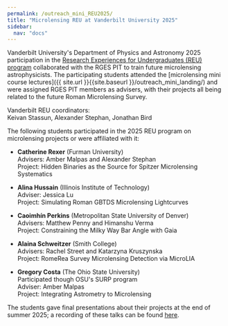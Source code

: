```yaml
---
permalink: /outreach_mini_REU2025/
title: "Microlensing REU at Vanderbilt University 2025"
sidebar:
  nav: "docs"
---
```


Vanderbilt University's Department of Physics and Astronomy 2025 participation in the [Research Experiences for Undergraduates (REU) program](http://astro.phy.vanderbilt.edu/~reu/astro.htm) collaborated with the RGES PIT to train future microlensing astrophysicists. The participating students attended the [microlensing mini course lectures]({{ site.url }}{{site.baseurl }}/outreach_mini_landing/) and were assigned RGES PIT members as advisers, with their projects all being related to the future Roman Microlensing Survey.

Vanderbilt REU coordinators:   
Keivan Stassun, Alexander Stephan, Jonathan Bird

The following students participated in the 2025 REU program on microlensing projects or were affiliated with it:

* **Catherine Rexer**  (Furman University)  
Advisers: Amber Malpas and Alexander Stephan  
Project: Hidden Binaries as the Source for Spitzer Microlensing Systematics  

* **Alina Hussain** (Illinois Institute of Technology)  
Adviser: Jessica Lu  
Project: Simulating Roman GBTDS Microlensing Lightcurves  

* **Caoimhín Perkins** (Metropolitan State University of Denver)  
Advisers: Matthew Penny and Himanshu Verma  
Project: Constraining the Milky Way Bar Angle with Gaia  

* **Alaina Schweitzer** (Smith College)   
Advisers: Rachel Street and Katarzyna Kruszynska  
Project: RomeRea Survey Microlensing Detection via MicroLIA  

* **Gregory Costa** (The Ohio State University)  
Participated though OSU's SURP program  
Adviser: Amber Malpas  
Project: Integrating Astrometry to Microlensing  

The students gave final presentations about their projects at the end of summer 2025; a recording of these talks can be found [here](https://www.youtube.com/watch?v=1kVeLAg9mSo).